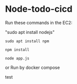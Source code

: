 # Node-todo-cicd

Run these commands in the EC2:


"sudo apt install nodejs"


`sudo apt install npm`


`npm install`

`node app.js`

or Run by docker compose

test

